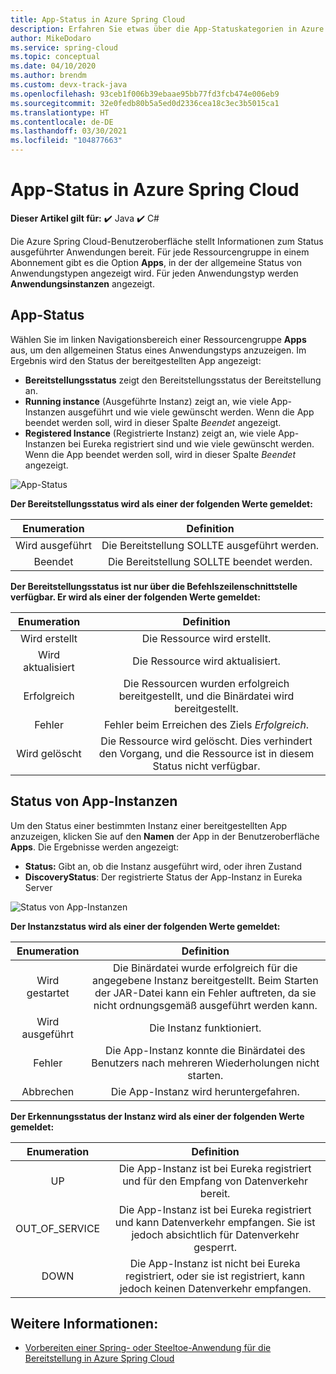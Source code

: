 ```yaml
---
title: App-Status in Azure Spring Cloud
description: Erfahren Sie etwas über die App-Statuskategorien in Azure Spring Cloud
author: MikeDodaro
ms.service: spring-cloud
ms.topic: conceptual
ms.date: 04/10/2020
ms.author: brendm
ms.custom: devx-track-java
ms.openlocfilehash: 93ceb1f006b39ebaae95bb77fd3fcb474e006eb9
ms.sourcegitcommit: 32e0fedb80b5a5ed0d2336cea18c3ec3b5015ca1
ms.translationtype: HT
ms.contentlocale: de-DE
ms.lasthandoff: 03/30/2021
ms.locfileid: "104877663"
---
```

# <a name="app-status-in-azure-spring-cloud"></a>App-Status in Azure Spring Cloud

**Dieser Artikel gilt für:** ✔️ Java ✔️ C#

Die Azure Spring Cloud-Benutzeroberfläche stellt Informationen zum Status ausgeführter Anwendungen bereit.  Für jede Ressourcengruppe in einem Abonnement gibt es die Option **Apps**, in der der allgemeine Status von Anwendungstypen angezeigt wird.  Für jeden Anwendungstyp werden **Anwendungsinstanzen** angezeigt.

## <a name="apps-status"></a>App-Status
Wählen Sie im linken Navigationsbereich einer Ressourcengruppe **Apps** aus, um den allgemeinen Status eines Anwendungstyps anzuzeigen. Im Ergebnis wird den Status der bereitgestellten App angezeigt:

* **Bereitstellungsstatus** zeigt den Bereitstellungsstatus der Bereitstellung an.
* **Running instance** (Ausgeführte Instanz) zeigt an, wie viele App-Instanzen ausgeführt und wie viele gewünscht werden. Wenn die App beendet werden soll, wird in dieser Spalte *Beendet* angezeigt.
* **Registered Instance** (Registrierte Instanz) zeigt an, wie viele App-Instanzen bei Eureka registriert sind und wie viele gewünscht werden. Wenn die App beendet werden soll, wird in dieser Spalte *Beendet* angezeigt.


 ![App-Status](media/spring-cloud-concept-app-status/apps-ui-status.png)

**Der Bereitstellungsstatus wird als einer der folgenden Werte gemeldet:**

| Enumeration | Definition |
|:--:|:----------------:|
| Wird ausgeführt | Die Bereitstellung SOLLTE ausgeführt werden. |
| Beendet | Die Bereitstellung SOLLTE beendet werden. |

**Der Bereitstellungsstatus ist nur über die Befehlszeilenschnittstelle verfügbar.  Er wird als einer der folgenden Werte gemeldet:**

| Enumeration | Definition |
|:--:|:----------------:|
| Wird erstellt | Die Ressource wird erstellt. |
| Wird aktualisiert | Die Ressource wird aktualisiert. |
| Erfolgreich | Die Ressourcen wurden erfolgreich bereitgestellt, und die Binärdatei wird bereitgestellt. |
| Fehler | Fehler beim Erreichen des Ziels *Erfolgreich*. |
| Wird gelöscht | Die Ressource wird gelöscht. Dies verhindert den Vorgang, und die Ressource ist in diesem Status nicht verfügbar. |

## <a name="app-instances-status"></a>Status von App-Instanzen

Um den Status einer bestimmten Instanz einer bereitgestellten App anzuzeigen, klicken Sie auf den **Namen** der App in der Benutzeroberfläche **Apps**. Die Ergebnisse werden angezeigt:
* **Status:** Gibt an, ob die Instanz ausgeführt wird, oder ihren Zustand
* **DiscoveryStatus**: Der registrierte Status der App-Instanz in Eureka Server

 ![Status von App-Instanzen](media/spring-cloud-concept-app-status/apps-ui-instance-status.png)

**Der Instanzstatus wird als einer der folgenden Werte gemeldet:**

| Enumeration | Definition |
|:--:|:----------------:|
| Wird gestartet | Die Binärdatei wurde erfolgreich für die angegebene Instanz bereitgestellt. Beim Starten der JAR-Datei kann ein Fehler auftreten, da sie nicht ordnungsgemäß ausgeführt werden kann. |
| Wird ausgeführt | Die Instanz funktioniert. |
| Fehler | Die App-Instanz konnte die Binärdatei des Benutzers nach mehreren Wiederholungen nicht starten. |
| Abbrechen | Die App-Instanz wird heruntergefahren. |

**Der Erkennungsstatus der Instanz wird als einer der folgenden Werte gemeldet:**

| Enumeration | Definition |
|:--:|:----------------:|
| UP | Die App-Instanz ist bei Eureka registriert und für den Empfang von Datenverkehr bereit. |
| OUT_OF_SERVICE | Die App-Instanz ist bei Eureka registriert und kann Datenverkehr empfangen. Sie ist jedoch absichtlich für Datenverkehr gesperrt. |
| DOWN | Die App-Instanz ist nicht bei Eureka registriert, oder sie ist registriert, kann jedoch keinen Datenverkehr empfangen. |


## <a name="see-also"></a>Weitere Informationen:
* [Vorbereiten einer Spring- oder Steeltoe-Anwendung für die Bereitstellung in Azure Spring Cloud](how-to-prepare-app-deployment.md)
